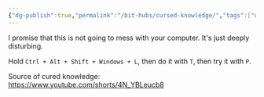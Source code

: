 ```yaml
---
{"dg-publish":true,"permalink":"/bit-hubs/cursed-knowledge/","tags":["unfinished"]}
---
```


I promise that this is not going to mess with your computer. It's just deeply disturbing.

Hold `Ctrl + Alt + Shift + Windows + L`, then do it with `T`, then try it with `P`.

Source of cured knowledge: https://www.youtube.com/shorts/4N_YBLeucb8